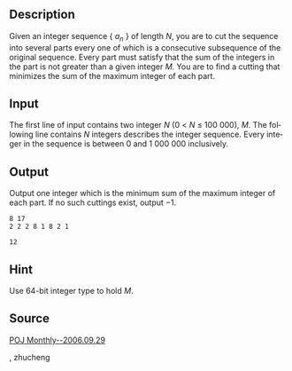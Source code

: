 <h2>Description</h2><p>Given an integer sequence { <i>a<sub>n</sub></i> } of length <i>N</i>, you are to cut the sequence into several parts every one of which is a consecutive subsequence of the original sequence. Every part must satisfy that the sum of the integers in the part is not greater than a given integer <i>M</i>. You are to find a cutting that minimizes the sum of the maximum integer of each part.</p><h2>Input</h2><span lang="en-us"><p>The first line of input contains two integer <i>N</i> (0 &lt; <i>N</i> ≤ 100 000), <i>M</i>. The following line contains <i>N</i> integers describes the integer sequence. Every integer in the sequence is between 0 and 1 000 000 inclusively.</p></span><h2>Output</h2><p>Output one integer which is the minimum sum of the maximum integer of each part. If no such cuttings exist, output −1.</p><pre><code class="language-input1">8 17
2 2 2 8 1 8 2 1</code></pre><pre><code class="language-output1">12</code></pre><h2>Hint</h2><p>Use 64-bit integer type to hold <i>M</i>.</p><h2>Source</h2><a href="searchproblem?field=source&amp;key=POJ+Monthly--2006.09.29">POJ Monthly--2006.09.29</a><p>, zhucheng</p>